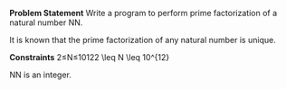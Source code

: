 **Problem Statement**
Write a program to perform prime factorization of a natural number NN.

It is known that the prime factorization of any natural number is unique.

**Constraints**
2≤N≤10122 \leq N \leq 10^{12}

NN is an integer.
